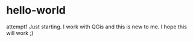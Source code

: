 # hello-world
attempt1
Just starting. I work with QGis and this is new to me.
I hope this will work ;)
